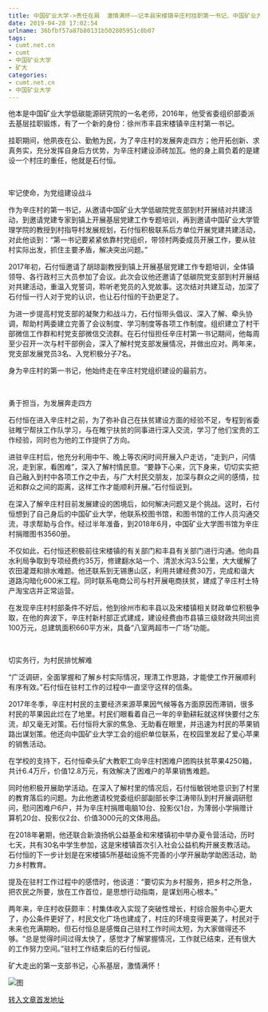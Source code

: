 ```yaml
---
title: 中国矿业大学->责任在肩  激情满怀——记丰县宋楼镇辛庄村挂职第一书记、中国矿业大学石付恒 | cumt.net.cn
date: 2019-04-28 17:02:54
urlname: 36bfbf57a87b80131b502805951c8b07
tags: 
- cumt.net.cn
- cumt
- 中国矿业大学
- 矿大
categories:
- cumt.net.cn
- 中国矿业大学
---
```


他本是中国矿业大学低碳能源研究院的一名老师，2016年，他受省委组织部委派去基层挂职锻炼，有了一个新的身份：徐州市丰县宋楼镇辛庄村第一书记。

挂职期间，他夙夜在公、勤勉为民，为了辛庄村的发展奔走四方；他开拓创新、求真务实，充分发挥自身后方优势，为辛庄村建设添砖加瓦。他的身上肩负着的是建设一个村庄的重任，他就是石付恒。

  

牢记使命，为党组建设战斗

作为辛庄村的第一书记，从邀请中国矿业大学低碳院党支部到村开展结对共建活动，到邀请党建专家到镇上开展基层党建工作专题培训，再到邀请中国矿业大学管理学院的教授到村指导村发展规划，石付恒积极联系后方单位开展党建共建活动，对此他谈到：“第一书记要紧紧依靠村党组织，带领村两委成员开展工作，要从驻村实际出发，抓住主要矛盾，解决突出问题。”

2017年初，石付恒邀请了胡琼副教授到镇上开展基层党建工作专题培训，全体镇领导、各行政村三大员参加了会议。此次会议他还邀请了低碳院党支部到村开展结对共建活动，重温入党誓词，聆听老党员的入党故事。这次结对共建互动，加深了石付恒一行人对于党的认识，也让石付恒的干劲更足了。

为进一步提高村党支部的凝聚力和战斗力，石付恒带头倡议、深入了解、牵头协调，帮助村两委建立完善了会议制度、学习制度等各项工作制度。组织建立了村干部微信工作群和村党支部微信交流群。在石付恒担任辛庄村第一书记期间，他每周至少召开一次与村干部例会，深入了解村党支部发展情况，并做出应对。两年来，党支部发展党员3名、入党积极分子7名。

身为辛庄村的第一书记，他始终走在辛庄村党组织建设的最前方。

  

勇于担当，为发展奔走四方

石付恒在进入辛庄村之前，为了弥补自己在扶贫建设方面的经验不足，专程到省委驻睢宁帮扶工作队学习，与在睢宁扶贫的同事进行深入交流，学习了他们宝贵的工作经验，同时也为他的工作提供了方向。

进驻辛庄村后，他充分利用中午、晚上等农闲时间开展入户走访，“走到户，问情况，走到家，看困难”，深入了解村情民意。“要静下心来，沉下身来，切切实实把自己融入到村中各项工作之中去，与广大村民交朋友，加深与群众之间的感情，拉近和群众之间的距离，这样工作才能顺利开展。”石付恒说到。

在深入了解辛庄村目前发展建设的困境后，如何解决问题又是个挑战。这时，石付恒想到了自己身后的中国矿业大学，他联系校图书馆，和图书馆的工作人员沟通交流，寻求帮助与合作。经过半年准备，到2018年6月，中国矿业大学图书馆为辛庄村捐赠图书3560册。

不仅如此，石付恒还积极前往宋楼镇的有关部门和丰县有关部门进行沟通。他向县水利局争取到专项经费约35万，修建翻水站一个、清淤水沟3.5公里，大大缓解了农田灌溉和排水难题。他还联系到无锡惠山区，利用共建经费30万，完成和谐大道路沟暗化600米工程。同时联系电商公司与村开展电商扶贫，建成了辛庄村土特产淘宝店并正常运营。

在发现辛庄村村部条件不好后，他到徐州市和丰县以及宋楼镇相关财政单位积极争取，在他的奔波下，辛庄村新村部正式建成，建设经费由市县镇三级财政共同出资100万元，总建筑面积660平方米，具备“八室两超市一广场”功能。

  

切实务行，为村民排忧解难

“广泛调研，全面掌握和了解乡村实际情况，理清工作思路，才能使工作开展顺利有序有效。”石付恒在驻村工作的过程中一直坚守这样的信条。

2017年冬季，辛庄村村民的主要经济来源苹果因气候等各方面原因而滞销，很多村民的苹果因此烂在了地里。村民们眼看着自己一年的辛勤耕耘就这样快要付之东流，却又毫无对策。石付恒将大家的焦急、无助看在眼里，并迅速为村民的苹果销路出谋划策。他还向中国矿业大学工会的组织单位联系，在校园里发起了爱心苹果的销售活动。

在学校的支持下，石付恒牵头矿大教职工向辛庄村困难户团购扶贫苹果4250箱，共计6.4万斤，价值12.8万元，有效解决了困难户的苹果销售难题。

同时他积极开展助学活动。在深入了解村里的情况后，石付恒敏锐地意识到了村里的教育落后的问题。为此他邀请校党委组织部副部长李江涛带队到村开展调研慰问，慰问困难户6户，并为辛庄村捐赠电脑10台、投影仪1台，为薄弱小学捐赠计算机20台、投影仪2台、价值3000元的文体用品。

在2018年暑期，他还联合新浪扬帆公益基金和宋楼镇初中举办夏令营活动，历时七天，共有30名中学生参加，这是宋楼镇首次引入社会公益机构开展支教活动。石付恒的下一步计划是在宋楼镇5所基础设施不完善的小学开展助学助困活动，助力乡村教育。

提及在驻村工作过程中的感悟时，他谈道：“要切实为乡村服务，把乡村之所急，把农民之所要，放在工作首位，是思想行动指南，是谋划用心根本。”

两年来，辛庄村收获颇丰：村集体收入实现了突破性增长，村综合服务中心更大了，办公条件更好了，村民文化广场也建成了，村庄的环境变得更美了，村民对于未来也充满期盼。但石付恒总是感慨自己驻村工作时间太短，为大家做得还不够。“总是觉得时间过得太快了，感觉才了解掌握情况，工作就已结束，还有很大的工作努力空间。”驻村工作结束后的石付恒说。

矿大走出的第一支部书记，心系基层，激情满怀！

![图](http://xwzx.cumt.edu.cn/_upload/article/images/b2/8f/2f89fb424b089f4d563103b9c844/4b6f4c4b-3df9-48c6-a7a2-440c8fb36003.jpg)

[转入文章首发地址](http://xwzx.cumt.edu.cn/cd/21/c521a511265/page.htm)